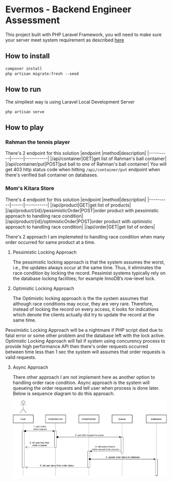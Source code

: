 # Evermos - Backend Engineer Assessment
This project built with PHP Laravel Framework, you will need to make sure your server meet system requirement as described [here](https://laravel.com/docs/7.x#server-requirements)
## How to install
```
composer install
php artisan migrate:fresh --seed
```
## How to run
The simpliest way is using Laravel Local Development Server
```
php artisan serve
```
## How to play
### Rahman the tennis player
There's 2 endpoint for this solution
|endpoint  |method|description|
|----------|------|-----------|
|/api/container|GET|get list of Rahman's ball container|
|/api/container/put|POST|put ball to one of Rahman's ball container|
You will get 403 http status code when hitting `/api/container/put` endpoint when there's verified ball container on databases.

### Mom's Kitara Store
There's 4 endpoint for this solution
|endpoint  |method|description|
|----------|------|-----------|
|/api/product|GET|get list of products|
|/api/product/{id}/pessimisticOrder|POST|order product with pessimistic approach to handling race condition|
|/api/product/{id}/optimisticOrder|POST|order product with optimistic approach to handling race condition|
|/api/order|GET|get list of orders|

There's 2 approach I am implemeted to handling race condition when many order occurred for same product at a time.

1. Pessimistic Locking Approach
   
   The pessimistic locking approach is that the system assumes the worst, i.e., the updates always occur at the same time. Thus, it eliminates the race condition by locking the record. Pessimist systems typically rely on the database locking facilities; for example InnoDB’s row-level lock.

2. Optimistic Locking Approach
   
   The Optimistic locking approach is the the system assumes that although race conditions may occur, they are very rare. Therefore, instead of locking the record on every access, it looks for indications which denote the clients actually did try to update the record at the same time.

Pessimistic Locking Approach will be a nightmare if PHP script died due to fatal error or some other problem and the database left with the lock active. Optimistic Locking Approach will fail if system using concurency process to provide high performance API then there's order requests occurred between time less than 1 sec the system will assumes that order requests is valid requests.

3. Async Approach
   
   There other approach I am not implement here as another option to handling order race condition. Async approach is the system will queueing the order requests and tell user when process is done later. Below is sequence diagram to do this approach.

   <img src="race-condition-async-approach.jpg"
     alt="Race Condition Async Approach"
     style="float: left; margin-right: 10px;" />